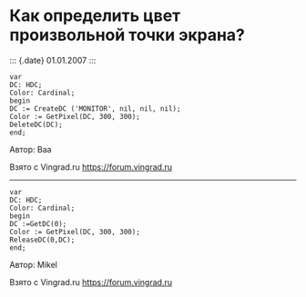 Как определить цвет произвольной точки экрана?
==============================================

::: {.date}
01.01.2007
:::

    var
    DC: HDC;
    Color: Cardinal;
    begin
    DC := CreateDC ('MONITOR', nil, nil, nil);
    Color := GetPixel(DC, 300, 300);
    DeleteDC(DC);
    end;

Автор: Baa

Взято с Vingrad.ru <https://forum.vingrad.ru>

------------------------------------------------------------------------

    var
    DC: HDC;
    Color: Cardinal;
    begin
    DC :=GetDC(0);
    Color := GetPixel(DC, 300, 300);
    ReleaseDC(0,DC);
    end;

Автор: Mikel

Взято с Vingrad.ru <https://forum.vingrad.ru>
